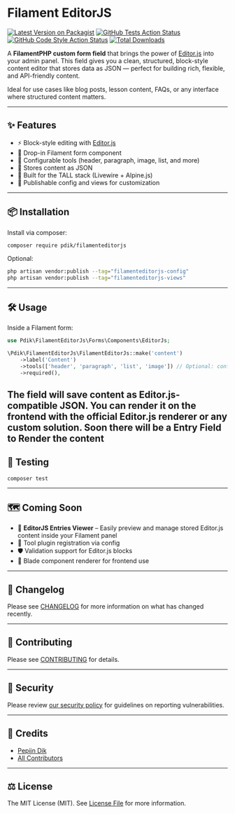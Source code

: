 # Filament EditorJS

[![Latest Version on Packagist](https://img.shields.io/packagist/v/pdik/filamenteditorjs.svg?style=flat-square)](https://packagist.org/packages/pdik/filamenteditorjs)
[![GitHub Tests Action Status](https://img.shields.io/github/actions/workflow/status/pdik/filamenteditorjs/run-tests.yml?branch=main&label=tests&style=flat-square)](https://github.com/pdik/filamenteditorjs/actions?query=workflow%3Arun-tests+branch%3Amain)
[![GitHub Code Style Action Status](https://img.shields.io/github/actions/workflow/status/pdik/filamenteditorjs/fix-php-code-styling.yml?branch=main&label=code%20style&style=flat-square)](https://github.com/pdik/filamenteditorjs/actions?query=workflow%3A"Fix+PHP+code+styling"+branch%3Amain)
[![Total Downloads](https://img.shields.io/packagist/dt/pdik/filamenteditorjs.svg?style=flat-square)](https://packagist.org/packages/pdik/filamenteditorjs)

A **FilamentPHP custom form field** that brings the power of [Editor.js](https://editorjs.io/) into your admin panel. This field gives you a clean, structured, block-style content editor that stores data as JSON — perfect for building rich, flexible, and API-friendly content.

Ideal for use cases like blog posts, lesson content, FAQs, or any interface where structured content matters.

---

## ✨ Features

- ⚡ Block-style editing with [Editor.js](https://editorjs.io/)
- 🔌 Drop-in Filament form component
- 🧱 Configurable tools (header, paragraph, image, list, and more)
- 💾 Stores content as JSON
- 🎨 Built for the TALL stack (Livewire + Alpine.js)
- 🔧 Publishable config and views for customization

---

## 📦 Installation

Install via composer:

```bash
composer require pdik/filamenteditorjs
```

Optional:

```bash
php artisan vendor:publish --tag="filamenteditorjs-config"
php artisan vendor:publish --tag="filamenteditorjs-views"
```

---

## 🛠 Usage

Inside a Filament form:

```php
use Pdik\FilamentEditorJs\Forms\Components\EditorJs;

\Pdik\FilamentEditorJs\FilamentEditorJs::make('content')
    ->label('Content')
    ->tools(['header', 'paragraph', 'list', 'image']) // Optional: configure active tools
    ->required(),
```

The field will save content as Editor.js-compatible JSON. You can render it on the frontend with the official Editor.js renderer or any custom solution.
Soon there will be a Entry Field to Render the content
---

## 🧪 Testing

```bash
composer test
```

---

## 🗺 Coming Soon

- 🧾 **EditorJS Entries Viewer** – Easily preview and manage stored Editor.js content inside your Filament panel
- 🧩 Tool plugin registration via config
- 🛡️ Validation support for Editor.js blocks
- 📄 Blade component renderer for frontend use

---

## 📜 Changelog

Please see [CHANGELOG](CHANGELOG.md) for more information on what has changed recently.

---

## 🤝 Contributing

Please see [CONTRIBUTING](.github/CONTRIBUTING.md) for details.

---

## 🔐 Security

Please review [our security policy](../../security/policy) for guidelines on reporting vulnerabilities.

---

## 👥 Credits

- [Pepijn Dik](https://github.com/pdik)
- [All Contributors](../../contributors)

---

## ⚖️ License

The MIT License (MIT). See [License File](LICENSE.md) for more information.
